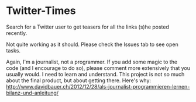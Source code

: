 Twitter-Times
=============

Search for a Twitter user to get teasers for all the links (s)he posted recently.

Not quite working as it should. Please check the Issues tab to see open tasks.

Again, I'm a journalist, not a programmer. If you add some magic to the code (and I encourage to do so), please comment more extensively that you usually would. I need to learn and understand. This project is not so much about the final product, but about getting there. Here's why: http://www.davidbauer.ch/2012/12/28/als-journalist-programmieren-lernen-bilanz-und-anleitung/
